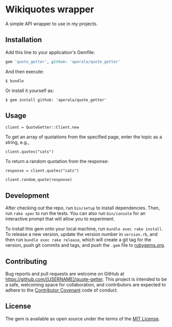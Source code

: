 # Wikiquotes wrapper
A simple API wrapper to use in my projects.

## Installation

Add this line to your application's Gemfile:

```ruby
gem 'quote_getter', github: 'aperala/quote_getter'
```

And then execute:

    $ bundle

Or install it yourself as:

    $ gem install github: 'aperala/quote_getter'

## Usage

`client = QuoteGetter::Client.new`

To get an array of quotations from the specified page, enter the topic as a string, e.g.,

`client.quotes("cats")`

To return a random quotation from the response:

`response = client.quotes("cats")`

`client.random_quote(response)`

## Development

After checking out the repo, run `bin/setup` to install dependencies. Then, run `rake spec` to run the tests. You can also run `bin/console` for an interactive prompt that will allow you to experiment.

To install this gem onto your local machine, run `bundle exec rake install`. To release a new version, update the version number in `version.rb`, and then run `bundle exec rake release`, which will create a git tag for the version, push git commits and tags, and push the `.gem` file to [rubygems.org](https://rubygems.org).

## Contributing

Bug reports and pull requests are welcome on GitHub at https://github.com/[USERNAME]/quote-getter. This project is intended to be a safe, welcoming space for collaboration, and contributors are expected to adhere to the [Contributor Covenant](contributor-covenant.org) code of conduct.


## License

The gem is available as open source under the terms of the [MIT License](http://opensource.org/licenses/MIT).

